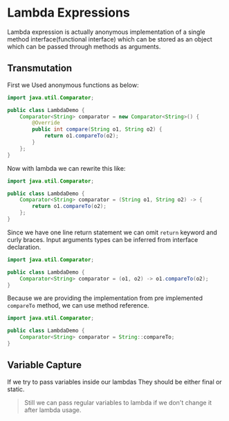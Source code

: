 # Lambda Expressions

Lambda expression is actually anonymous implementation of a single method interface(functional interface) which can be stored as an object which can be passed through methods as arguments.

## Transmutation

First we Used anonymous functions as below:

```java
import java.util.Comparator;

public class LambdaDemo {
    Comparator<String> comparator = new Comparator<String>() {
        @Override
        public int compare(String o1, String o2) {
            return o1.compareTo(o2);
        }
    };
}
```

Now with lambda we can rewrite this like:

```java
import java.util.Comparator;

public class LambdaDemo {
    Comparator<String> comparator = (String o1, String o2) -> {
        return o1.compareTo(o2);
    };
}
```

Since we have one line return statement we can omit `return` keyword and curly braces. Input arguments types can be
inferred from interface declaration.

```java
import java.util.Comparator;

public class LambdaDemo {
    Comparator<String> comparator = (o1, o2) -> o1.compareTo(o2);
}
```

Because we are providing the implementation from pre implemented `compareTo` method, we can use method reference.

```java
import java.util.Comparator;

public class LambdaDemo {
    Comparator<String> comparator = String::compareTo;
}
```

## Variable Capture

If we try to pass variables inside our lambdas They should be either final or static.

> Still we can pass regular variables to lambda if we don't change it after lambda usage.
